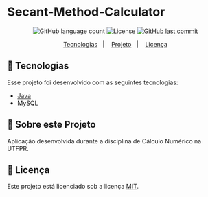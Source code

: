 # Secant-Method-Calculator

<p align="center">
  
  <img alt="GitHub language count" src="https://img.shields.io/github/languages/count/dpalmas/secant_method_calculator?color=0000FF">

  <img alt="License" src="https://img.shields.io/github/license/dpalmas/secant_method_calculator?color=0000FF&logo=MIT">
  
  <a href="https://github.com/dpalmas/u_library/commits/master">
    <img alt="GitHub last commit" src="https://img.shields.io/github/last-commit/dpalmas/secant_method_calculator?color=0000FF">
  </a>
</p>

<p align="center">
  <a href="#rocket-tecnologias">Tecnologias</a>&nbsp;&nbsp;&nbsp;|&nbsp;&nbsp;&nbsp;
  <a href="#thinking-sobre-este-projeto">Projeto</a>&nbsp;&nbsp;&nbsp;|&nbsp;&nbsp;&nbsp;
  <a href="#memo-licença">Licença</a>
</p>

## :rocket: Tecnologias

Esse projeto foi desenvolvido com as seguintes tecnologias:

- [Java](https://www.java.com/en/)
- [MySQL](https://www.mysql.com/)

## :thinking: Sobre este Projeto
  
Aplicação desenvolvida durante a disciplina de Cálculo Numérico na UTFPR.

## :memo: Licença
Este projeto está licenciado sob a licença [MIT](./LICENSE).

